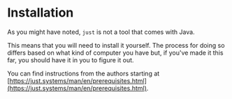 # Installation

As you might have noted, `just` is not a tool that comes with Java.

This means that you will need to install it yourself. The process
for doing so differs based on what kind of computer you have but,
if you've made it this far, you should have it in you to figure it out.

You can find instructions from the authors starting at [https://just.systems/man/en/prerequisites.html](https://just.systems/man/en/prerequisites.html).